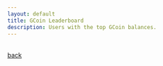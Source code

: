 ```yaml
---
layout: default
title: GCoin Leaderboard
description: Users with the top GCoin balances.
---
```


<table id="gcoinTable"></table>

<script>
    function createHeader() {
        var table = document.getElementById("gcoinTable");
        var header = table.createTHead(table);
        var row = header.insertRow(0);
        var head = ["User", "GCoin"];
        for (let i = 0; i < head.length; i++) {
            let cell = document.createElement("th");
            cell.innerText = head[i];
            row.append(cell);
        }
    }
    function populateBody(json) {
        var table = document.getElementById("gcoinTable");
        var tbody = table.createTBody(table);
        var i = 0;
        for (key in json) {
            var row = tbody.insertRow(i);
            row.innerHTML = `
            <td>${key}</td>
            <td>${json[key].balance}</td>
            `;
            i++;
        }
    }
    function setupSorting(colToClick) {
        var excludedColumns = ["User"];
        const getCellValue = (tr, idx) => tr.children[idx].innerText || tr.children[idx].textContent;
        const comparer = (idx, asc) => (a, b) => ((v1, v2) => 
            v1 !== '' && v2 !== '' && !isNaN(v1) && !isNaN(v2) ? v1 - v2 : v1.toString().localeCompare(v2)
            )(getCellValue(asc ? a : b, idx), getCellValue(asc ? b : a, idx));
        var allHeaders = document.querySelectorAll('th')
        var thToClick;
        for (i = 0; i < allHeaders.length; i++) {
            var th = allHeaders[i];
            if (!excludedColumns.includes(th.innerText)) {
                if (colToClick === th.innerText) {
                    thToClick = th;
                }
                th.addEventListener('click', (() => {
                    const table = th.closest('table');
                    const tbody = table.querySelector('tbody');
                    Array.from(tbody.querySelectorAll('tr'))
                        .sort(comparer(Array.from(th.parentNode.children).indexOf(th), this.asc = !this.asc))
                        .forEach(tr => tbody.appendChild(tr) );
                }))
            }
        }
        if (thToClick != undefined) {
            thToClick.click();
            thToClick.click();
        }
    }
    fetch("https://gbot-database-default-rtdb.firebaseio.com/gcoin.json")
        .then((response) => response.json())
        .then(json => {
            createHeader();
            populateBody(json);
            setupSorting("GCoin");
        });
</script>

[back](./)

